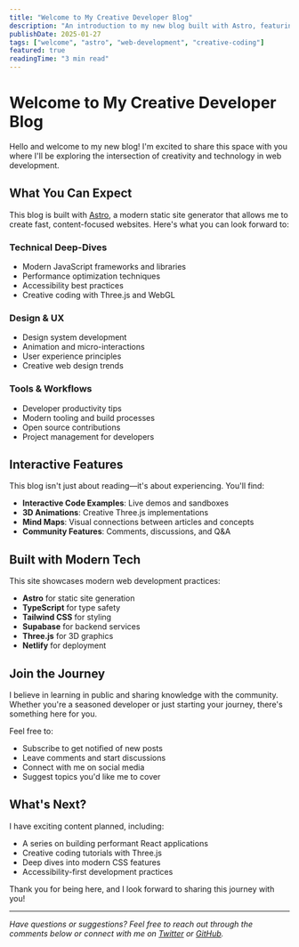 ```yaml
---
title: "Welcome to My Creative Developer Blog"
description: "An introduction to my new blog built with Astro, featuring modern web development insights, creative coding, and technical deep-dives."
publishDate: 2025-01-27
tags: ["welcome", "astro", "web-development", "creative-coding"]
featured: true
readingTime: "3 min read"
---
```


# Welcome to My Creative Developer Blog

Hello and welcome to my new blog! I'm excited to share this space with you where I'll be exploring the intersection of creativity and technology in web development.

## What You Can Expect

This blog is built with [Astro](https://astro.build), a modern static site generator that allows me to create fast, content-focused websites. Here's what you can look forward to:

### Technical Deep-Dives
- Modern JavaScript frameworks and libraries
- Performance optimization techniques
- Accessibility best practices
- Creative coding with Three.js and WebGL

### Design & UX
- Design system development
- Animation and micro-interactions
- User experience principles
- Creative web design trends

### Tools & Workflows
- Developer productivity tips
- Modern tooling and build processes
- Open source contributions
- Project management for developers

## Interactive Features

This blog isn't just about reading—it's about experiencing. You'll find:

- **Interactive Code Examples**: Live demos and sandboxes
- **3D Animations**: Creative Three.js implementations
- **Mind Maps**: Visual connections between articles and concepts
- **Community Features**: Comments, discussions, and Q&A

## Built with Modern Tech

This site showcases modern web development practices:

- **Astro** for static site generation
- **TypeScript** for type safety
- **Tailwind CSS** for styling
- **Supabase** for backend services
- **Three.js** for 3D graphics
- **Netlify** for deployment

## Join the Journey

I believe in learning in public and sharing knowledge with the community. Whether you're a seasoned developer or just starting your journey, there's something here for you.

Feel free to:
- Subscribe to get notified of new posts
- Leave comments and start discussions
- Connect with me on social media
- Suggest topics you'd like me to cover

## What's Next?

I have exciting content planned, including:
- A series on building performant React applications
- Creative coding tutorials with Three.js
- Deep dives into modern CSS features
- Accessibility-first development practices

Thank you for being here, and I look forward to sharing this journey with you!

---

*Have questions or suggestions? Feel free to reach out through the comments below or connect with me on [Twitter](https://twitter.com/fayazahmed) or [GitHub](https://github.com/fayazahmed).*
